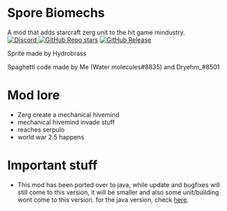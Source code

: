 # Spore Biomechs
A mod that adds starcraft zerg unit to the hit game mindustry. <Br>
[![Discord](https://img.shields.io/discord/818099087131541524?style=for-the-badge&logo=discord&logoColor=7665c9&label=Discord&labelColor=4d3ba7&color=b0b1f5)
](https://discord.gg/WGPX2QJE5M) 
[![GitHub Repo stars](https://img.shields.io/github/stars/UnionofSovietSocialistRepublics/Spore-Biomechs?style=for-the-badge&logo=github&logoColor=7665c9&labelColor=4d3ba7&color=b0b1f5)](https://github.com/UnionofSovietSocialistRepublics/Sporebiomethane/stargazers) 
[![GitHub Release](https://img.shields.io/github/v/release/UnionofSovietSocialistRepublics/Spore-Biomechs?include_prereleases&style=for-the-badge&logo=github&logoColor=7665c9&labelColor=4d3ba7&color=b0b1f5)](https://github.com/UnionofSovietSocialistRepublics/Sporebiomethane/releases) 

Sprite made by Hydrobrass

Spaghetti code made by Me (Water molecules#8835) and Dryehm_#8501

# Mod lore
- Zerg create a mechanical hivemind
- mechanical hivemind invade stuff
- reaches serpulo
- world war 2.5 happens

# Important stuff
- This mod has been ported over to java, while update and bugfixes will still come to this version, it will be smaller and also some unit/building wont come to this version.
for the java version, check [here](https://github.com/UnionofSovietSocialistRepublics/Sporebiomethane).


